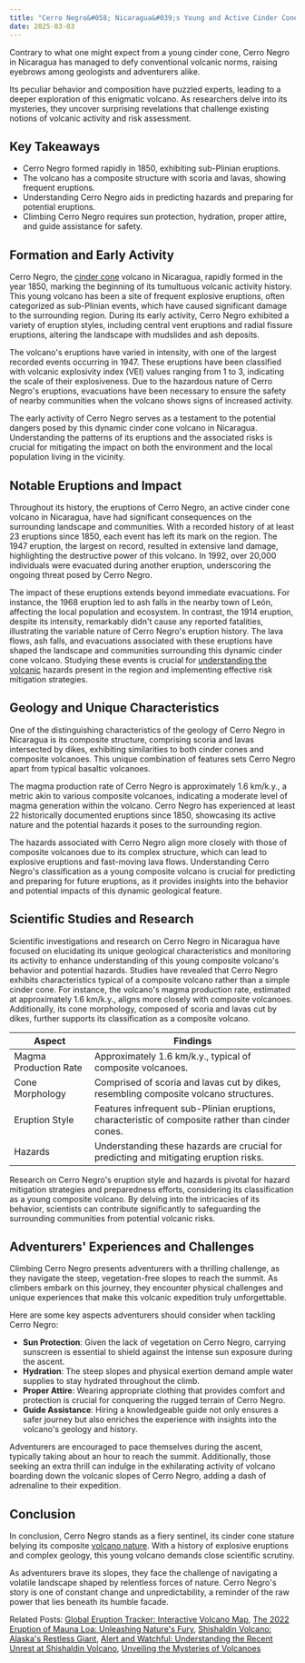 ```yaml
---
title: "Cerro Negro&#058; Nicaragua&#039;s Young and Active Cinder Cone Volcano"
date: 2025-03-03
---
```


Contrary to what one might expect from a young cinder cone, Cerro Negro in Nicaragua has managed to defy conventional volcanic norms, raising eyebrows among geologists and adventurers alike.

Its peculiar behavior and composition have puzzled experts, leading to a deeper exploration of this enigmatic volcano. As researchers delve into its mysteries, they uncover surprising revelations that challenge existing notions of volcanic activity and risk assessment.

## Key Takeaways

- Cerro Negro formed rapidly in 1850, exhibiting sub-Plinian eruptions.
- The volcano has a composite structure with scoria and lavas, showing frequent eruptions.
- Understanding Cerro Negro aids in predicting hazards and preparing for potential eruptions.
- Climbing Cerro Negro requires sun protection, hydration, proper attire, and guide assistance for safety.

## Formation and Early Activity

Cerro Negro, the [cinder cone](https://magmamatters.com/the-birth-of-new-land-understanding-cinder-cones/) volcano in Nicaragua, rapidly formed in the year 1850, marking the beginning of its tumultuous volcanic activity history. This young volcano has been a site of frequent explosive eruptions, often categorized as sub-Plinian events, which have caused significant damage to the surrounding region. During its early activity, Cerro Negro exhibited a variety of eruption styles, including central vent eruptions and radial fissure eruptions, altering the landscape with mudslides and ash deposits.

The volcano's eruptions have varied in intensity, with one of the largest recorded events occurring in 1947. These eruptions have been classified with volcanic explosivity index (VEI) values ranging from 1 to 3, indicating the scale of their explosiveness. Due to the hazardous nature of Cerro Negro's eruptions, evacuations have been necessary to ensure the safety of nearby communities when the volcano shows signs of increased activity.

The early activity of Cerro Negro serves as a testament to the potential dangers posed by this dynamic cinder cone volcano in Nicaragua. Understanding the patterns of its eruptions and the associated risks is crucial for mitigating the impact on both the environment and the local population living in the vicinity.

## Notable Eruptions and Impact

Throughout its history, the eruptions of Cerro Negro, an active cinder cone volcano in Nicaragua, have had significant consequences on the surrounding landscape and communities. With a recorded history of at least 23 eruptions since 1850, each event has left its mark on the region. The 1947 eruption, the largest on record, resulted in extensive land damage, highlighting the destructive power of this volcano. In 1992, over 20,000 individuals were evacuated during another eruption, underscoring the ongoing threat posed by Cerro Negro.

The impact of these eruptions extends beyond immediate evacuations. For instance, the 1968 eruption led to ash falls in the nearby town of León, affecting the local population and ecosystem. In contrast, the 1914 eruption, despite its intensity, remarkably didn't cause any reported fatalities, illustrating the variable nature of Cerro Negro's eruption history. The lava flows, ash falls, and evacuations associated with these eruptions have shaped the landscape and communities surrounding this dynamic cinder cone volcano. Studying these events is crucial for [understanding the volcanic](https://magmamatters.com/understanding-volcanic-formation-a-comprehensive-guide/ "Understanding Volcanic Formation: A Comprehensive Guide") hazards present in the region and implementing effective risk mitigation strategies.

## Geology and Unique Characteristics

One of the distinguishing characteristics of the geology of Cerro Negro in Nicaragua is its composite structure, comprising scoria and lavas intersected by dikes, exhibiting similarities to both cinder cones and composite volcanoes. This unique combination of features sets Cerro Negro apart from typical basaltic volcanoes.

The magma production rate of Cerro Negro is approximately 1.6 km/k.y., a metric akin to various composite volcanoes, indicating a moderate level of magma generation within the volcano. Cerro Negro has experienced at least 22 historically documented eruptions since 1850, showcasing its active nature and the potential hazards it poses to the surrounding region.

The hazards associated with Cerro Negro align more closely with those of composite volcanoes due to its complex structure, which can lead to explosive eruptions and fast-moving lava flows. Understanding Cerro Negro's classification as a young composite volcano is crucial for predicting and preparing for future eruptions, as it provides insights into the behavior and potential impacts of this dynamic geological feature.

## Scientific Studies and Research

Scientific investigations and research on Cerro Negro in Nicaragua have focused on elucidating its unique geological characteristics and monitoring its activity to enhance understanding of this young composite volcano's behavior and potential hazards. Studies have revealed that Cerro Negro exhibits characteristics typical of a composite volcano rather than a simple cinder cone. For instance, the volcano's magma production rate, estimated at approximately 1.6 km/k.y., aligns more closely with composite volcanoes. Additionally, its cone morphology, composed of scoria and lavas cut by dikes, further supports its classification as a composite volcano.

| Aspect | Findings |
| --- | --- |
| Magma Production Rate | Approximately 1.6 km/k.y., typical of composite volcanoes. |
| Cone Morphology | Comprised of scoria and lavas cut by dikes, resembling composite volcano structures. |
| Eruption Style | Features infrequent sub-Plinian eruptions, characteristic of composite rather than cinder cones. |
| Hazards | Understanding these hazards are crucial for predicting and mitigating eruption risks. |

Research on Cerro Negro's eruption style and hazards is pivotal for hazard mitigation strategies and preparedness efforts, considering its classification as a young composite volcano. By delving into the intricacies of its behavior, scientists can contribute significantly to safeguarding the surrounding communities from potential volcanic risks.

## Adventurers' Experiences and Challenges

Climbing Cerro Negro presents adventurers with a thrilling challenge, as they navigate the steep, vegetation-free slopes to reach the summit. As climbers embark on this journey, they encounter physical challenges and unique experiences that make this volcanic expedition truly unforgettable.

Here are some key aspects adventurers should consider when tackling Cerro Negro:

- **Sun Protection**: Given the lack of vegetation on Cerro Negro, carrying sunscreen is essential to shield against the intense sun exposure during the ascent.
- **Hydration**: The steep slopes and physical exertion demand ample water supplies to stay hydrated throughout the climb.
- **Proper Attire**: Wearing appropriate clothing that provides comfort and protection is crucial for conquering the rugged terrain of Cerro Negro.
- **Guide Assistance**: Hiring a knowledgeable guide not only ensures a safer journey but also enriches the experience with insights into the volcano's geology and history.

Adventurers are encouraged to pace themselves during the ascent, typically taking about an hour to reach the summit. Additionally, those seeking an extra thrill can indulge in the exhilarating activity of volcano boarding down the volcanic slopes of Cerro Negro, adding a dash of adrenaline to their expedition.

## Conclusion

In conclusion, Cerro Negro stands as a fiery sentinel, its cinder cone stature belying its composite [volcano nature](https://magmamatters.com/the-art-and-science-of-volcano-monitoring/ "The Art and Science of Volcano Monitoring"). With a history of explosive eruptions and complex geology, this young volcano demands close scientific scrutiny.

As adventurers brave its slopes, they face the challenge of navigating a volatile landscape shaped by relentless forces of nature. Cerro Negro's story is one of constant change and unpredictability, a reminder of the raw power that lies beneath its humble facade.

Related Posts: [Global Eruption Tracker: Interactive Volcano Map](https://magmamatters.com/global-eruption-tracker-interactive-volcano-map/), [The 2022 Eruption of Mauna Loa: Unleashing Nature's Fury](https://magmamatters.com/the-2022-eruption-of-mauna-loa-unleashing-natures-fury/), [Shishaldin Volcano: Alaska's Restless Giant](https://magmamatters.com/shishaldin-volcano-alaskas-restless-giant/), [Alert and Watchful: Understanding the Recent Unrest at Shishaldin Volcano](https://magmamatters.com/alert-and-watchful-understanding-the-recent-unrest-at-shishaldin-volcano/), [Unveiling the Mysteries of Volcanoes](https://magmamatters.com/unveiling-the-mysteries-of-volcanoes/)

